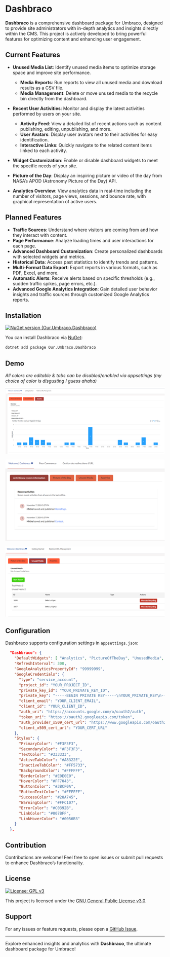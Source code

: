 
# Dashbraco

**Dashbraco** is a comprehensive dashboard package for Umbraco, designed to provide site administrators with in-depth analytics and insights directly within the CMS. This project is actively developed to bring powerful features for optimizing content and enhancing user engagement.

## Current Features

- **Unused Media List**: Identify unused media items to optimize storage space and improve site performance.
  - **Media Reports**: Run reports to view all unused media and download results as a CSV file.
  - **Media Management**: Delete or move unused media to the recycle bin directly from the dashboard.

- **Recent User Activities**: Monitor and display the latest activities performed by users on your site.      
  - **Activity Feed**: View a detailed list of recent actions such as content publishing, editing, unpublishing, and more.
  - **User Avatars**: Display user avatars next to their activities for easy identification.
  - **Interactive Links**: Quickly navigate to the related content items linked to each activity.

- **Widget Customization**: Enable or disable dashboard widgets to meet the specific needs of your site.
- **Picture of the Day**: Display an inspiring picture or video of the day from NASA’s APOD (Astronomy Picture of the Day) API.
- **Analytics Overview**: View analytics data in real-time including the number of visitors, page views, sessions, and bounce rate, with graphical representation of active users.

## Planned Features

- **Traffic Sources**: Understand where visitors are coming from and how they interact with content.
- **Page Performance**: Analyze loading times and user interactions for each page.
- **Advanced Dashboard Customization**: Create personalized dashboards with selected widgets and metrics.
- **Historical Data**: Access past statistics to identify trends and patterns.
- **Multi-Format Data Export**: Export reports in various formats, such as PDF, Excel, and more.
- **Automatic Alerts**: Receive alerts based on specific thresholds (e.g., sudden traffic spikes, page errors, etc.).
- **Advanced Google Analytics Integration**: Gain detailed user behavior insights and traffic sources through customized Google Analytics reports.

## Installation
[![NuGet version (Our.Umbraco.Dashbraco)](https://img.shields.io/nuget/v/Our.Umbraco.Dashbraco.svg?style=flat-square)](https://www.nuget.org/packages/Our.Umbraco.Dashbraco/)

You can install Dashbraco via [NuGet](https://www.nuget.org/packages/Our.Umbraco.Dashbraco/):

```bash
dotnet add package Our.Umbraco.Dashbraco
```



## Demo
_All colors are editable & tabs can be disabled/enabled via appsettings (my choice of color is disgusting I guess ahaha)_

![image](screens/dashbraco-analytics.png)


![image](screens/dashbraco-ustats.png)


![image](screens/dashbraco-media.png)



## Configuration

Dashbraco supports configuration settings in `appsettings.json`:

```json
  "Dashbraco": {
    "DefaultWidgets": [ "Analytics", "PictureOfTheDay", "UnusedMedia", "EntriesActivites" ],
    "RefreshInterval": 300,
    "GoogleAnalyticsPropertyId": "99999999",
    "GoogleCredentials": {
      "type": "service_account",
      "project_id": "YOUR_PROJECT_ID",
      "private_key_id": "YOUR_PRIVATE_KEY_ID",
      "private_key": "-----BEGIN PRIVATE KEY-----\nYOUR_PRIVATE_KEY\n-----END PRIVATE KEY-----\n",
      "client_email": "YOUR_CLIENT_EMAIL",
      "client_id": "YOUR_CLIENT_ID",
      "auth_uri": "https://accounts.google.com/o/oauth2/auth",
      "token_uri": "https://oauth2.googleapis.com/token",
      "auth_provider_x509_cert_url": "https://www.googleapis.com/oauth2/v1/certs",
      "client_x509_cert_url": "YOUR_CERT_URL"
    },
    "Styles": {
      "PrimaryColor": "#F3F3F3",
      "SecondaryColor": "#F3F3F3",
      "TextColor": "#333333",
      "ActiveTabColor": "#A8322E",
      "InactiveTabColor": "#FF5733",
      "BackgroundColor": "#FFFFFF",
      "BorderColor": "#E0E0E0",
      "HoverColor": "#FF7043",
      "ButtonColor": "#3BCF0A",
      "ButtonTextColor": "#FFFFFF",
      "SuccessColor": "#28A745",
      "WarningColor": "#FFC107",
      "ErrorColor": "#C0392B",
      "LinkColor": "#007BFF",
      "LinkHoverColor": "#0056B3"
    }
  },
```


## Contribution

Contributions are welcome! Feel free to open issues or submit pull requests to enhance Dashbraco’s functionality.

## License
[![License: GPL v3](https://img.shields.io/badge/License-GPLv3-blue.svg)](https://www.gnu.org/licenses/gpl-3.0)

This project is licensed under the [GNU General Public License v3.0](LICENSE).

## Support

For any issues or feature requests, please open a [GitHub Issue](https://github.com/D0LBA3B/Dashbraco/issues).

---

Explore enhanced insights and analytics with **Dashbraco**, the ultimate dashboard package for Umbraco!
